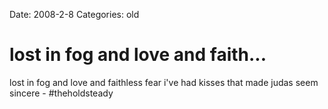 Date: 2008-2-8
Categories: old

# lost in fog and love and faith...

lost in fog and love and faithless fear i've had kisses that made judas seem sincere - #theholdsteady
